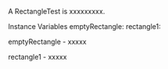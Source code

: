 A RectangleTest is xxxxxxxxx.Instance Variables	emptyRectangle:		<Object>	rectangle1:		<Object>emptyRectangle	- xxxxxrectangle1	- xxxxx